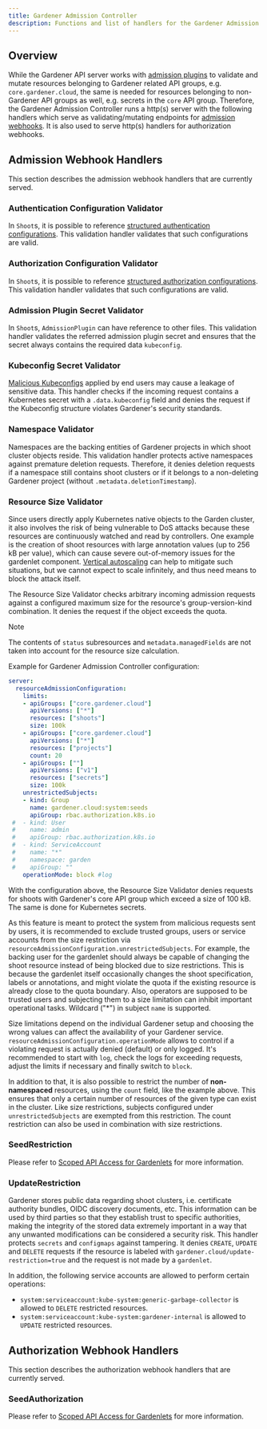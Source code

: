 ```yaml
---
title: Gardener Admission Controller
description: Functions and list of handlers for the Gardener Admission Controller
---
```


## Overview

While the Gardener API server works with [admission plugins](./apiserver-admission-plugins.md) to validate and mutate resources belonging to Gardener related API groups, e.g. `core.gardener.cloud`, the same is needed for resources belonging to non-Gardener API groups as well, e.g. secrets in the `core` API group.
Therefore, the Gardener Admission Controller runs a http(s) server with the following handlers which serve as validating/mutating endpoints for [admission webhooks](https://kubernetes.io/docs/reference/access-authn-authz/extensible-admission-controllers/).
It is also used to serve http(s) handlers for authorization webhooks.

## Admission Webhook Handlers

This section describes the admission webhook handlers that are currently served.

### Authentication Configuration Validator

In `Shoot`s, it is possible to reference [structured authentication configurations](https://kubernetes.io/blog/2024/04/25/structured-authentication-moves-to-beta).
This validation handler validates that such configurations are valid.

### Authorization Configuration Validator

In `Shoot`s, it is possible to reference [structured authorization configurations](https://kubernetes.io/blog/2024/04/26/multi-webhook-and-modular-authorization-made-much-easier).
This validation handler validates that such configurations are valid.

### Admission Plugin Secret Validator

In `Shoot`s, `AdmissionPlugin` can have reference to other files. This validation handler validates the referred admission plugin secret and ensures that the secret always contains the required data `kubeconfig`.

### Kubeconfig Secret Validator

[Malicious Kubeconfigs](https://github.com/kubernetes/kubectl/issues/697) applied by end users may cause a leakage of sensitive data.
This handler checks if the incoming request contains a Kubernetes secret with a `.data.kubeconfig` field and denies the request if the Kubeconfig structure violates Gardener's security standards.

### Namespace Validator

Namespaces are the backing entities of Gardener projects in which shoot cluster objects reside.
This validation handler protects active namespaces against premature deletion requests.
Therefore, it denies deletion requests if a namespace still contains shoot clusters or if it belongs to a non-deleting Gardener project (without `.metadata.deletionTimestamp`).

### Resource Size Validator

Since users directly apply Kubernetes native objects to the Garden cluster, it also involves the risk of being vulnerable to DoS attacks because these resources are continuously watched and read by controllers.
One example is the creation of shoot resources with large annotation values (up to 256 kB per value), which can cause severe out-of-memory issues for the gardenlet component.
[Vertical autoscaling](https://github.com/kubernetes/autoscaler/tree/master/vertical-pod-autoscaler) can help to mitigate such situations, but we cannot expect to scale infinitely, and thus need means to block the attack itself.

The Resource Size Validator checks arbitrary incoming admission requests against a configured maximum size for the resource's group-version-kind combination. It denies the request if the object exceeds the quota.

> [!NOTE]
> The contents of `status` subresources and `metadata.managedFields` are not taken into account for the resource size calculation.

Example for Gardener Admission Controller configuration:

```yaml
server:
  resourceAdmissionConfiguration:
    limits:
    - apiGroups: ["core.gardener.cloud"]
      apiVersions: ["*"]
      resources: ["shoots"]
      size: 100k
    - apiGroups: ["core.gardener.cloud"]
      apiVersions: ["*"]
      resources: ["projects"]
      count: 20
    - apiGroups: [""]
      apiVersions: ["v1"]
      resources: ["secrets"]
      size: 100k
    unrestrictedSubjects:
    - kind: Group
      name: gardener.cloud:system:seeds
      apiGroup: rbac.authorization.k8s.io
 #  - kind: User
 #    name: admin
 #    apiGroup: rbac.authorization.k8s.io
 #  - kind: ServiceAccount
 #    name: "*"
 #    namespace: garden
 #    apiGroup: ""
    operationMode: block #log
```

With the configuration above, the Resource Size Validator denies requests for shoots with Gardener's core API group which exceed a size of 100 kB. The same is done for Kubernetes secrets.

As this feature is meant to protect the system from malicious requests sent by users, it is recommended to exclude trusted groups, users or service accounts from the size restriction via `resourceAdmissionConfiguration.unrestrictedSubjects`.
For example, the backing user for the gardenlet should always be capable of changing the shoot resource instead of being blocked due to size restrictions.
This is because the gardenlet itself occasionally changes the shoot specification, labels or annotations, and might violate the quota if the existing resource is already close to the quota boundary.
Also, operators are supposed to be trusted users and subjecting them to a size limitation can inhibit important operational tasks.
Wildcard ("*") in subject `name` is supported.

Size limitations depend on the individual Gardener setup and choosing the wrong values can affect the availability of your Gardener service.
`resourceAdmissionConfiguration.operationMode` allows to control if a violating request is actually denied (default) or only logged.
It's recommended to start with `log`, check the logs for exceeding requests, adjust the limits if necessary and finally switch to `block`.

In addition to that, it is also possible to restrict the number of **non-namespaced** resources, using the `count` field, like the example above.
This ensures that only a certain number of resources of the given type can exist in the cluster. Like size restrictions, subjects configured under `unrestrictedSubjects` are exempted from this restriction.
The count restriction can also be used in combination with size restrictions.

### SeedRestriction

Please refer to [Scoped API Access for Gardenlets](../deployment/gardenlet_api_access.md) for more information.

### UpdateRestriction

Gardener stores public data regarding shoot clusters, i.e. certificate authority bundles, OIDC discovery documents, etc.
This information can be used by third parties so that they establish trust to specific authorities, making the integrity of the stored data extremely important in a way that any unwanted modifications can be considered a security risk.
This handler protects `secrets` and `configmaps` against tampering.
It denies `CREATE`, `UPDATE` and `DELETE` requests if the resource is labeled with `gardener.cloud/update-restriction=true` and the request is not made by a `gardenlet`.

In addition, the following service accounts are allowed to perform certain operations:
- `system:serviceaccount:kube-system:generic-garbage-collector` is allowed to `DELETE` restricted resources.
- `system:serviceaccount:kube-system:gardener-internal` is allowed to `UPDATE` restricted resources.

## Authorization Webhook Handlers

This section describes the authorization webhook handlers that are currently served.

### SeedAuthorization

Please refer to [Scoped API Access for Gardenlets](../deployment/gardenlet_api_access.md) for more information.
